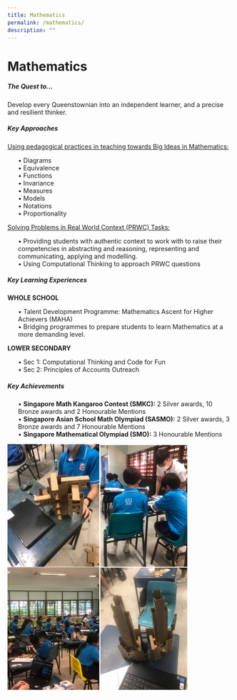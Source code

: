 ```yaml
---
title: Mathematics
permalink: /mathematics/
description: ""
---
```

Mathematics
===========




##### **The Quest to...**
Develop every Queenstownian into an independent learner, and a precise and resilient thinker.

##### **Key Approaches**

<u>Using pedagogical practices in teaching towards Big Ideas in Mathematics:</u>
<ul>
•	Diagrams<br>
•	Equivalence<br>
•	Functions <br>
•	Invariance<br>
•	Measures<br>
•	Models<br>
•	Notations <br>
•	Proportionality<br>
</ul>
<u>Solving Problems in Real World Context (PRWC) Tasks: </u>
<ul>
•	Providing students with authentic context to work with to raise their competencies in abstracting and reasoning, representing and communicating, applying and modelling.<br>
•	Using Computational Thinking to approach PRWC questions
</ul>
	
##### **Key Learning Experiences**	
	
**WHOLE SCHOOL**
<ul>
•	Talent Development Programme: Mathematics Ascent for Higher Achievers (MAHA) <br>
•	Bridging programmes to prepare students to learn Mathematics at a more demanding level.
</ul>

**LOWER SECONDARY**
<ul>
•	Sec 1: Computational Thinking and Code for Fun <br>
•	Sec 2: Principles of Accounts Outreach 
</ul>

##### **Key Achievements**
<ul>

•	**Singapore Math Kangaroo Contest (SMKC):** 2 Silver awards, 10 Bronze awards and 2 Honourable Mentions<br>
•	**Singapore  Asian School Math Olympiad (SASMO):** 2 Silver awards, 3 Bronze awards and 7 Honourable Mentions<br>
• **Singapore Mathematical Olympiad (SMO):** 3 Honourable Mentions
</ul>


<img src="/images/Departments/maths205.png" style="width:80%">